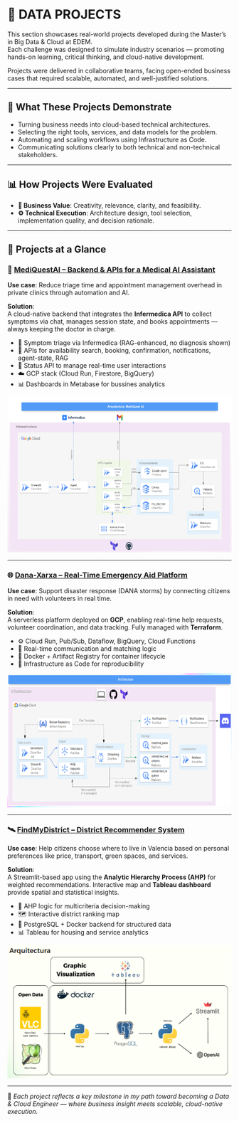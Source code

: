 # 💼 DATA PROJECTS

This section showcases real-world projects developed during the Master’s in Big Data & Cloud at EDEM.  
Each challenge was designed to simulate industry scenarios — promoting hands-on learning, critical thinking, and cloud-native development.

Projects were delivered in collaborative teams, facing open-ended business cases that required scalable, automated, and well-justified solutions.

---

## 🧩 What These Projects Demonstrate

- Turning business needs into cloud-based technical architectures.  
- Selecting the right tools, services, and data models for the problem.  
- Automating and scaling workflows using Infrastructure as Code.  
- Communicating solutions clearly to both technical and non-technical stakeholders.  

---

## 📊 How Projects Were Evaluated

- **🧠 Business Value**: Creativity, relevance, clarity, and feasibility.  
- **⚙️ Technical Execution**: Architecture design, tool selection, implementation quality, and decision rationale.

---

## 🚀 Projects at a Glance

### 🧠 [MediQuestAI – Backend & APIs for a Medical AI Assistant](./DATA-PROJECT-3/)

**Use case**: Reduce triage time and appointment management overhead in private clinics through automation and AI.

**Solution**:  
A cloud-native backend that integrates the **Infermedica API** to collect symptoms via chat, manages session state, and books appointments — always keeping the doctor in charge.

- 🧠 Symptom triage via Infermedica (RAG-enhanced, no diagnosis shown)  
- 📅 APIs for availability search, booking, confirmation, notifications, agent-state, RAG  
- 🧾 Status API to manage real-time user interactions  
- ☁️ GCP stack (Cloud Run, Firestore, BigQuery)  
- 📊 Dashboards in Metabase for bussines analytics  

<p align="center"><img src=".images/dp3.png" height="350"></p>

---

### 🌐 [Dana-Xarxa – Real-Time Emergency Aid Platform](./DATA-PROJECT-2/)

**Use case**: Support disaster response (DANA storms) by connecting citizens in need with volunteers in real time.

**Solution**:  
A serverless platform deployed on **GCP**, enabling real-time help requests, volunteer coordination, and data tracking. Fully managed with **Terraform**.

- ⚙️ Cloud Run, Pub/Sub, Dataflow, BigQuery, Cloud Functions  
- 🧩 Real-time communication and matching logic  
- 🔐 Docker + Artifact Registry for container lifecycle  
- 🔄 Infrastructure as Code for reproducibility  

<p align="center"><img src=".images/dp2.png" height="300"></p>

---

### 🛰️ [FindMyDistrict – District Recommender System](./DATA-PROJECT-1/)

**Use case**: Help citizens choose where to live in Valencia based on personal preferences like price, transport, green spaces, and services.  

**Solution**:  
A Streamlit-based app using the **Analytic Hierarchy Process (AHP)** for weighted recommendations. Interactive map and **Tableau dashboard** provide spatial and statistical insights.

- 🧠 AHP logic for multicriteria decision-making  
- 🗺️ Interactive district ranking map  
- 🐘 PostgreSQL + Docker backend for structured data  
- 📊 Tableau for housing and service analytics  

<p align="center"><img src=".images/dp1.png" height="300"></p>

---

🎯 *Each project reflects a key milestone in my path toward becoming a Data & Cloud Engineer — where business insight meets scalable, cloud-native execution.*
